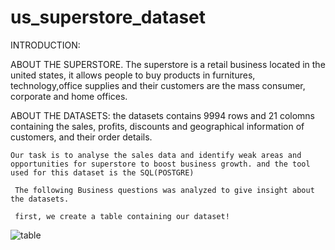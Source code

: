 # us_superstore_dataset

INTRODUCTION:

ABOUT THE SUPERSTORE.
  The superstore is a retail business located in the united states, it allows people to buy products in furnitures, technology,office supplies and their customers are the mass consumer, corporate and home offices.

ABOUT THE DATASETS:
   the datasets contains 9994 rows and 21 colomns containing the sales, profits, discounts and geographical information of customers, and their order details.
    
    Our task is to analyse the sales data and identify weak areas and opportunities for superstore to boost business growth. and the tool used for this dataset is the SQL(POSTGRE)
     
     The following Business questions was analyzed to give insight about the datasets.
     
     first, we create a table containing our dataset!
     
 
![table](https://user-images.githubusercontent.com/127019986/235353297-900f950b-bad7-413a-9c69-086bf48f3213.png)


